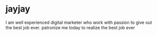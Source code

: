 # jayjay
I am well experienced digital marketer who work with passion to give out the best job ever. patronize me today to realize the best job ever 
